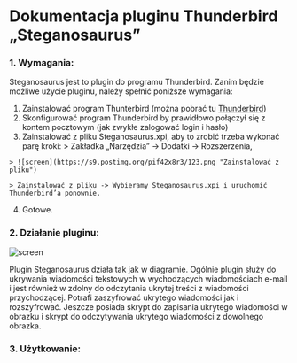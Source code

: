 # Dokumentacja pluginu Thunderbird „Steganosaurus”


### 1. Wymagania:
Steganosaurus jest to plugin do programu Thunderbird. Zanim będzie możliwe użycie pluginu, należy spełnić poniższe wymagania:
  1. Zainstalować program Thunterbird (można pobrać tu [Thunderbird](https://www.mozilla.org/pl/thunderbird/))
  2. Skonfigurować program Thunderbird by prawidłowo połączył się z kontem pocztowym (jak zwykłe zalogować login i hasło)
  3. Zainstalować z pliku Steganosaurus.xpi, aby to zrobić trzeba wykonać parę kroki:
    > Zakładka „Narzędzia” -> Dodatki -> Rozszerzenia,
    
    > ![screen](https://s9.postimg.org/pif42x8r3/123.png "Zainstalować z pliku")
    
    > Zainstalować z pliku -> Wybieramy Steganosaurus.xpi i uruchomić Thunderbird’a ponownie.
  4. Gotowe.


### 2. Działanie pluginu:

![screen](https://s3.postimg.org/87jgma0b7/Diagram.png "Diagram pluginu Steganosaurus")

Plugin Steganosaurus działa tak jak w diagramie. 
Ogólnie plugin służy do ukrywania wiadomości tekstowych w wychodzących wiadomościach e-mail i jest również w zdolny do odczytania ukrytej treści z wiadomości przychodzącej.
Potrafi zaszyfrować ukrytego wiadomości jak i rozszyfrować. Jeszcze posiada skrypt do zapisania ukrytego wiadomości w obrazku i skrypt do odczytywania ukrytego wiadomości z dowolnego obrazka.


### 3. Użytkowanie:
